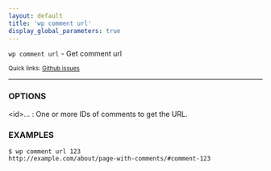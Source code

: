```yaml
---
layout: default
title: 'wp comment url'
display_global_parameters: true
---
```


`wp comment url` - Get comment url

<small>Quick links: <a href="https://github.com/wp-cli/wp-cli/issues?q=is%3Aopen+label%3Acommand%3Acomment-url+sort%3Aupdated-desc">Github issues</a></small>

<hr />

### OPTIONS

&lt;id&gt;...
: One or more IDs of comments to get the URL.

### EXAMPLES

    $ wp comment url 123
    http://example.com/about/page-with-comments/#comment-123



